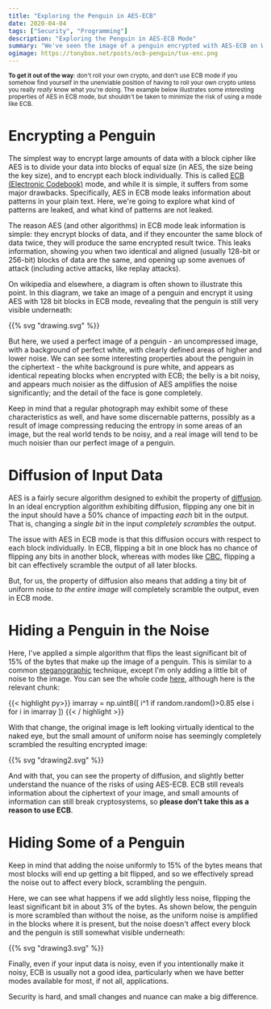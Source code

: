 ```yaml
---
title: "Exploring the Penguin in AES-ECB"
date: 2020-04-04
tags: ["Security", "Programming"]
description: "Exploring the Penguin in AES-ECB Mode"
summary: "We've seen the image of a penguin encrypted with AES-ECB on Wikipedia before, but what happens if we add a tiny bit of noise to the equation?"
ogimage: https://tonybox.net/posts/ecb-penguin/tux-enc.png
---
```


<small>**To get it out of the way**: don't roll your own crypto, and don't use ECB mode if you somehow find yourself in the unenviable position of having to roll your own crypto unless you really *really* know what you're doing. The example below illustrates some interesting properties of AES in ECB mode, but shouldn't be taken to minimize the risk of using a mode like ECB.</small>

# Encrypting a Penguin

The simplest way to encrypt large amounts of data with a block cipher like AES is to divide your data into blocks of equal size (in AES, the size being the key size), and to encrypt each block individually.  This is called [ECB (Electronic Codebook)](https://en.wikipedia.org/wiki/Block_cipher_mode_of_operation#ECB) mode, and while it is simple, it suffers from some major drawbacks.  Specifically, AES in ECB mode leaks information about patterns in your plain text. Here, we're going to explore what kind of patterns are leaked, and what kind of patterns are not leaked.

The reason AES (and other algorithms) in ECB mode leak information is simple: they encrypt blocks of data, and if they encounter the same block of data twice, they will produce the same encrypted result twice. This leaks information, showing you when two identical and aligned (usually 128-bit or 256-bit) blocks of data are the same, and opening up some avenues of attack (including active attacks, like replay attacks).  

On wikipedia and elsewhere, a diagram is often shown to illustrate this point. In this diagram, we take an image of a penguin and encrypt it using AES with 128 bit blocks in ECB mode, revealing that the penguin is still very visible underneath:

{{% svg "drawing.svg"  %}}

But here, we used a perfect image of a penguin - an uncompressed image, with a background of perfect white, with clearly defined areas of higher and lower noise.  We can see some interesting properties about the penguin in the ciphertext - the white background is pure white, and appears as identical repeating blocks when encrypted with ECB; the belly is a bit noisy, and appears much noisier as the diffusion of AES amplifies the noise significantly; and the detail of the face is gone completely.

Keep in mind that a regular photograph may exhibit some of these characteristics as well, and have some discernable patterns, possibly as a result of image compressing reducing the entropy in some areas of an image, but the real world tends to be noisy, and a real image will tend to be much noisier than our perfect image of a penguin.

# Diffusion of Input Data

AES is a fairly secure algorithm designed to exhibit the property of [diffusion](https://en.wikipedia.org/wiki/Confusion_and_diffusion). In an ideal encryption algorithm exhibiting diffusion, flipping any one bit in the input should have a 50% chance of impacting *each* bit in the output.  That is, changing a *single bit* in the input *completely scrambles* the output.  

The issue with AES in ECB mode is that this diffusion occurs with respect to each block individually. In ECB, flipping a bit in one block has no chance of flipping any bits in another block, whereas with modes like [CBC](https://en.wikipedia.org/wiki/Block_cipher_mode_of_operation#Cipher_Block_Chaining_(CBC)), flipping a bit can effectively scramble the output of all later blocks.

But, for us, the property of diffusion also means that adding a tiny bit of uniform noise *to the entire image* will completely scramble the output, even in ECB mode.  

# Hiding a Penguin in the Noise

Here, I've applied a simple algorithm that flips the least significant bit of 15% of the bytes that make up the image of a penguin.  This is similar to a common [steganographic](https://en.wikipedia.org/wiki/Steganography) technique, except I'm only adding a little bit of noise to the image.  You can see the whole code [here](https://github.com/tonyb486/tonybox.net/blob/master/content/posts/ecb-penguin/penguin.py), although here is the relevant chunk:

{{< highlight py>}}
imarray = np.uint8([ i^1 if random.random()>0.85 else i for i in imarray ])
{{< / highlight >}}

With that change, the original image is left looking virtually identical to the naked eye, but the small amount of uniform noise has seemingly completely scrambled the resulting encrypted image:

{{% svg "drawing2.svg"  %}} 

And with that, you can see the property of diffusion, and slightly better understand the nuance of the risks of using AES-ECB.  ECB still reveals information about the ciphertext of your image, and small amounts of information can still break cryptosystems, so **please don't take this as a reason to use ECB**.  

# Hiding Some of a Penguin

Keep in mind that adding the noise uniformly to 15% of the bytes means that most blocks will end up getting a bit flipped, and so we effectively spread the noise out to affect every block, scrambling the penguin.

Here, we can see what happens if we add slightly less noise, flipping the least significant bit in about 3% of the bytes.  As shown below, the penguin is more scrambled than without the noise, as the uniform noise is amplified in the blocks where it is present, but the noise doesn't affect every block and the penguin is still somewhat visible underneath:

{{% svg "drawing3.svg"  %}}

Finally, even if your input data is noisy, even if you intentionally make it noisy, ECB is usually not a good idea, particularly when we have better modes available for most, if not all, applications.

Security is hard, and small changes and nuance can make a big difference.


